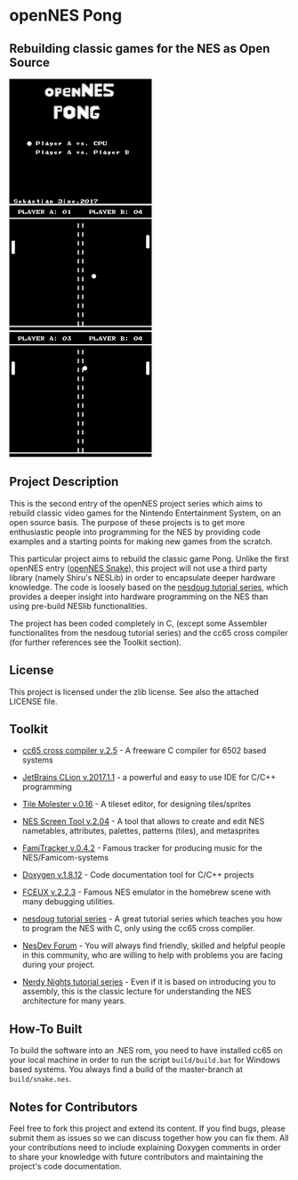 # openNES Pong
## Rebuilding classic games for the NES as Open Source  
![IMG1](pong1.png) ![IMG2](pong2.png) ![IMG3](pong3.png)

## Project Description
This is the second entry of the openNES project series which aims to rebuild classic video games for the Nintendo 
Entertainment System, on an open source basis.
The purpose of these projects is to get more enthusiastic people into programming for the NES by providing code examples
and a starting points for making new games from the scratch.



This particular project aims to rebuild the classic game Pong. Unlike the first openNES entry ([openNES Snake](https://github.com/sebastiandine/openNES-Snake)),
this project will not use a third party library (namely Shiru's NESLib) in order to encapsulate deeper hardware
knowledge. The code is loosely based on the [nesdoug tutorial series](https://nesdoug.com/), which provides a deeper insight into
hardware programming on the NES than using pre-build NESlib functionalities.

The project has been coded completely in C, (except some Assembler functionalites from the nesdoug tutorial series)
and the cc65 cross compiler (for further references see the Toolkit section).

## License
This project is licensed under the zlib license. See also the attached LICENSE file.

## Toolkit
* [cc65 cross compiler v.2.5](https://github.com/cc65/cc65) - A freeware C compiler for 6502 based systems

* [JetBrains CLion v.2017.1.1](https://www.jetbrains.com/clion/) - a powerful and easy to use IDE for C/C++ programming

* [Tile Molester v.0.16](http://www.romhacking.net/utilities/109/) - A tileset editor, for designing tiles/sprites

* [NES Screen Tool v.2.04](https://shiru.untergrund.net/software.shtml) - A tool that allows to create and edit NES nametables, attributes, palettes, patterns (tiles), and metasprites

* [FamiTracker v.0.4.2](http://famitracker.com) - Famous tracker for producing music for the NES/Famicom-systems

* [Doxygen v.1.8.12](http://www.stack.nl/~dimitri/doxygen/) - Code documentation tool for C/C++ projects

* [FCEUX v.2.2.3](http://www.fceux.com/web/home.html) - Famous NES emulator in the homebrew scene with many debugging utilities.

* [nesdoug tutorial series](https://nesdoug.com/) - A great tutorial series which teaches you how to program the NES with C, only using the cc65 cross compiler.

* [NesDev Forum](http://forums.nesdev.com/) - You will always find friendly, skilled and helpful people in this community, who are willing to help with problems you are facing during your project.

* [Nerdy Nights tutorial series](http://nintendoage.com/pub/faq/NA/index.html?load=nerdy_nights_out.html) - Even if it is based on introducing you to assembly, this is the classic lecture for understanding the NES architecture for many years.


## How-To Built
To build the software into an .NES rom, you need to have installed cc65 on your local machine in order to run the script `build/build.bat` for Windows based systems. You always find a build of the master-branch at `build/snake.nes`.

## Notes for Contributors
Feel free to fork this project and extend its content. If you find bugs, please submit them as issues so we can discuss together how you can fix them. 
All your contributions need to include explaining Doxygen comments in order to share your knowledge with future contributors and maintaining the project's code documentation.
